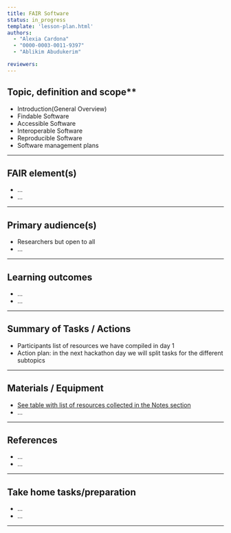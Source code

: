 ```yaml
---
title: FAIR Software
status: in_progress
template: 'lesson-plan.html'
authors:
  - "Alexia Cardona"
  - "0000-0003-0011-9397"
  - "Ablikim Abudukerim"

reviewers:
--- 
```


## Topic, definition and scope**



* Introduction(General Overview)
* Findable Software
* Accessible Software
* Interoperable Software
* Reproducible Software
* Software management plans


---

## FAIR element(s)



* …
* …


---

## Primary audience(s)



* Researchers but open to all
* …


---

## Learning outcomes



* …
* …


---

## Summary of Tasks / Actions



* Participants list of resources we have compiled in day 1
* Action plan:  in the next hackathon day we will split tasks for the different subtopics


---

## Materials / Equipment



* [See table with list of resources collected in the Notes section](#notes-hackathon-unit-6-subgroup)
* …


---

## References



*  …
* …


---

## Take home tasks/preparation



* …
* …


---
